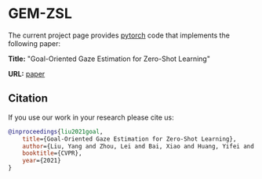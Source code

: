 # GEM-ZSL
The current project page provides [pytorch](http://pytorch.org/) code that implements the following paper:   

**Title:**      "Goal-Oriented Gaze Estimation for Zero-Shot Learning"

**URL:**   [paper](https://arxiv.org/pdf/2103.03433)

## Citation

If you use our work in your research please cite us:

```BibTeX
@inproceedings{liu2021goal,
	title={Goal-Oriented Gaze Estimation for Zero-Shot Learning},
	author={Liu, Yang and Zhou, Lei and Bai, Xiao and Huang, Yifei and Gu, Lin and Zhou, Jun and Harada, Tatsuya},
	booktitle={CVPR},
	year={2021}
}
```